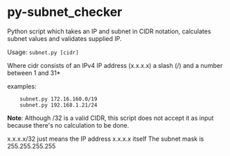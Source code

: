 # py-subnet_checker
Python script which takes an IP and subnet in CIDR notation, calculates subnet values and validates supplied IP.

Usage: ```subnet.py [cidr]```

Where cidr consists of an IPv4 IP address (x.x.x.x) a slash (/) and a number between 1 and 31*

examples: 
```
    subnet.py 172.16.160.0/19
    subnet.py 192.168.1.21/24
```

**Note**:
Although /32 is a valid CIDR, this script does not accept it as input because there's no calculation to be done.

x.x.x.x/32 just means the IP address x.x.x.x itself
The subnet mask is 255.255.255.255
